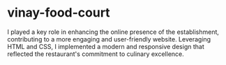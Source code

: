 # vinay-food-court
I played a key role in enhancing the online presence of the establishment, contributing to a more engaging and user-friendly website. Leveraging HTML and CSS, I implemented a modern and responsive design that reflected the restaurant's commitment to culinary excellence.
